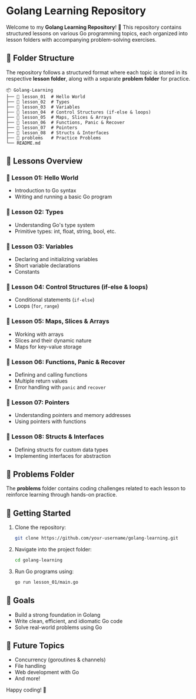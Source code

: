 # Golang Learning Repository

Welcome to my **Golang Learning Repository**! 🚀 This repository contains structured lessons on various Go programming topics, each organized into lesson folders with accompanying problem-solving exercises.

## 📂 Folder Structure

The repository follows a structured format where each topic is stored in its respective **lesson folder**, along with a separate **problem folder** for practice.

```
📦 Golang-Learning
├── 📁 lesson_01  # Hello World
├── 📁 lesson_02  # Types
├── 📁 lesson_03  # Variables
├── 📁 lesson_04  # Control Structures (if-else & loops)
├── 📁 lesson_05  # Maps, Slices & Arrays
├── 📁 lesson_06  # Functions, Panic & Recover
├── 📁 lesson_07  # Pointers
├── 📁 lesson_08  # Structs & Interfaces
├── 📁 problems   # Practice Problems
└── README.md
```

## 📖 Lessons Overview

### 🔹 Lesson 01: Hello World
- Introduction to Go syntax
- Writing and running a basic Go program

### 🔹 Lesson 02: Types
- Understanding Go's type system
- Primitive types: int, float, string, bool, etc.

### 🔹 Lesson 03: Variables
- Declaring and initializing variables
- Short variable declarations
- Constants

### 🔹 Lesson 04: Control Structures (if-else & loops)
- Conditional statements (`if-else`)
- Loops (`for`, `range`)

### 🔹 Lesson 05: Maps, Slices & Arrays
- Working with arrays
- Slices and their dynamic nature
- Maps for key-value storage

### 🔹 Lesson 06: Functions, Panic & Recover
- Defining and calling functions
- Multiple return values
- Error handling with `panic` and `recover`

### 🔹 Lesson 07: Pointers
- Understanding pointers and memory addresses
- Using pointers with functions

### 🔹 Lesson 08: Structs & Interfaces
- Defining structs for custom data types
- Implementing interfaces for abstraction

## 📝 Problems Folder
The **problems** folder contains coding challenges related to each lesson to reinforce learning through hands-on practice.

## 🚀 Getting Started

1. Clone the repository:
   ```sh
   git clone https://github.com/your-username/golang-learning.git
   ```
2. Navigate into the project folder:
   ```sh
   cd golang-learning
   ```
3. Run Go programs using:
   ```sh
   go run lesson_01/main.go
   ```

## 🎯 Goals
- Build a strong foundation in Golang
- Write clean, efficient, and idiomatic Go code
- Solve real-world problems using Go

## 📌 Future Topics
- Concurrency (goroutines & channels)
- File handling
- Web development with Go
- And more!

Happy coding! 🚀

